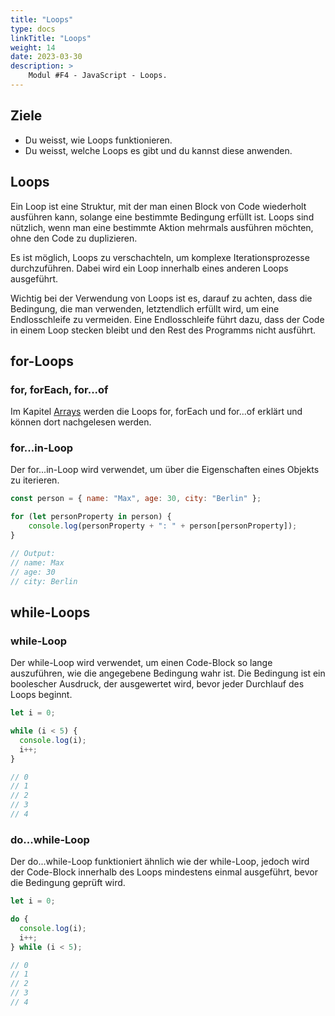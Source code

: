 ```yaml
---
title: "Loops"
type: docs
linkTitle: "Loops"
weight: 14
date: 2023-03-30
description: >
    Modul #F4 - JavaScript - Loops.
---
```


## Ziele
* Du weisst, wie Loops funktionieren.
* Du weisst, welche Loops es gibt und du kannst diese anwenden.

## Loops
Ein Loop ist eine Struktur, mit der man einen Block von Code wiederholt ausführen kann, solange eine bestimmte Bedingung erfüllt ist. Loops sind nützlich, wenn man eine bestimmte Aktion mehrmals ausführen möchten, ohne den Code zu duplizieren.

Es ist möglich, Loops zu verschachteln, um komplexe Iterationsprozesse durchzuführen. Dabei wird ein Loop innerhalb eines anderen Loops ausgeführt.

Wichtig bei der Verwendung von Loops ist es, darauf zu achten, dass die Bedingung, die man verwenden, letztendlich erfüllt wird, um eine Endlosschleife zu vermeiden. Eine Endlosschleife führt dazu, dass der Code in einem Loop stecken bleibt und den Rest des Programms nicht ausführt.

## for-Loops
### for, forEach, for...of
Im Kapitel [Arrays](../../../../docs/web/javascript/11_js_arrays#iterieren) werden die Loops for, forEach und for...of erklärt und können dort nachgelesen werden.


### for...in-Loop
Der for...in-Loop wird verwendet, um über die Eigenschaften eines Objekts zu iterieren.

```javascript
const person = { name: "Max", age: 30, city: "Berlin" };

for (let personProperty in person) {
    console.log(personProperty + ": " + person[personProperty]);
}

// Output:
// name: Max
// age: 30
// city: Berlin
```

## while-Loops
### while-Loop
Der while-Loop wird verwendet, um einen Code-Block so lange auszuführen, wie die angegebene Bedingung wahr ist. Die Bedingung ist ein boolescher Ausdruck, der ausgewertet wird, bevor jeder Durchlauf des Loops beginnt.

```javascript
let i = 0;

while (i < 5) {
  console.log(i);
  i++;
}

// 0
// 1
// 2
// 3
// 4
```

### do...while-Loop
Der do...while-Loop funktioniert ähnlich wie der while-Loop, jedoch wird der Code-Block innerhalb des Loops mindestens einmal ausgeführt, bevor die Bedingung geprüft wird.

```javascript
let i = 0;

do {
  console.log(i);
  i++;
} while (i < 5);

// 0
// 1
// 2
// 3
// 4
```